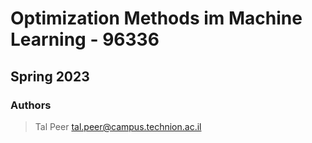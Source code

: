 # Optimization Methods im Machine Learning - 96336
## Spring 2023

### Authors
> Tal Peer tal.peer@campus.technion.ac.il
